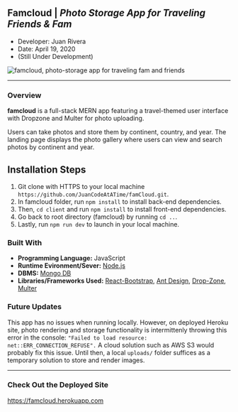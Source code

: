 ## Famcloud | *Photo Storage App for Traveling Friends & Fam*
- Developer: Juan Rivera
- Date: April 19, 2020
- (Still Under Development)


 ![famcloud, photo-storage app for traveling fam and friends](client/public/screenshot.PNG)

*****

### Overview
**famcloud** is a full-stack MERN app featuring a travel-themed user interface with Dropzone and Multer for photo uploading. 

Users can take photos and store them by continent, country, and year.  The landing page displays the photo gallery where users can view and search photos by continent and year.  

## Installation Steps
1. Git clone with HTTPS to your local machine ```https://github.com/JuanCodeAtATime/famCloud.git```.
2. In famcloud folder, run ```npm install``` to install back-end dependencies.  
3. Then,  ```cd client``` and run ```npm install``` to install front-end dependencies.  
4. Go back to root directory (famcloud) by running ``` cd .. ```.
5. Lastly, run ```npm run dev``` to launch in your local machine.


### Built With
* **Programming Language:** JavaScript 
* **Runtime Evironment/Sever:**  [Node.js](https://nodejs.org/en/)
* **DBMS:**  [Mongo DB](https://www.mongodb.com/)
* **Libraries/Frameworks Used:** [React-Bootstrap](https://react-bootstrap.github.io/), [Ant Design](https://ant.design/), [Drop-Zone](https://react-dropzone.js.org/), [Multer](https://www.npmjs.com/package/multer)



### Future Updates
This app has no issues when running locally.  However, on deployed Heroku site, photo rendering and storage functionality is intermittenly throwing this error in the console:  ```"Failed to load resource: net::ERR_CONNECTION_REFUSE".```
A cloud solution such as AWS S3 would probably fix this issue.  Until then, a local ```uploads/``` folder suffices as a temporary solution to store and render images. 

*****

### Check Out the Deployed Site
https://famcloud.herokuapp.com



